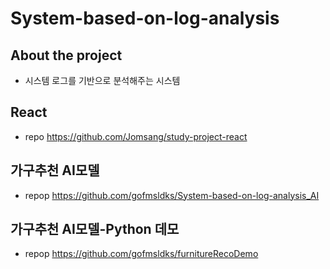 # System-based-on-log-analysis
## About the project
- 시스템 로그를 기반으로 분석해주는 시스템
## React 
- repo https://github.com/Jomsang/study-project-react
## 가구추천 AI모델
- repop https://github.com/gofmsldks/System-based-on-log-analysis_AI
## 가구추천 AI모델-Python 데모
- repop https://github.com/gofmsldks/furnitureRecoDemo
